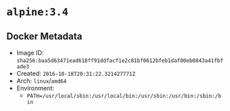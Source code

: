 # `alpine:3.4`

## Docker Metadata

- Image ID: `sha256:baa5d63471ead618ff91ddfacf1e2c81bf0612bfeb1daf00eb0843a41fbfade3`
- Created: `2016-10-18T20:31:22.321427771Z`
- Arch: `linux`/`amd64`
- Environment:
  - `PATH=/usr/local/sbin:/usr/local/bin:/usr/sbin:/usr/bin:/sbin:/bin`
